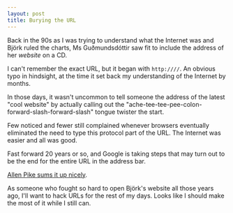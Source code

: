 ```yaml
---
layout: post
title: Burying the URL
---
```


Back in the 90s as I was trying to understand what the Internet was
and Björk ruled the charts, Ms Guðmundsdóttir saw fit to include the
address of her _website_ on a CD.

I can't remember the exact URL, but it began with `http:////`. An
obvious typo in hindsight, at the time it set back my understanding of
the Internet by months.

In those days, it wasn't uncommon to tell someone the address of the
latest "cool website" by actually calling out the
"ache-tee-tee-pee-colon-forward-slash-forward-slash" tongue twister
the start.

Few noticed and fewer still complained whenever browsers eventually
eliminated the need to type this protocol part of the URL. The
Internet was easier and all was good.

Fast forward 20 years or so, and Google is taking steps that may turn
out to be the end for the entire URL in the address bar.

[Allen Pike sums it up nicely](http://www.allenpike.com/2014/burying-the-url/).

As someone who fought so hard to open Björk's website all those years
ago, I'll want to hack URLs for the rest of my days. Looks like I
should make the most of it while I still can.